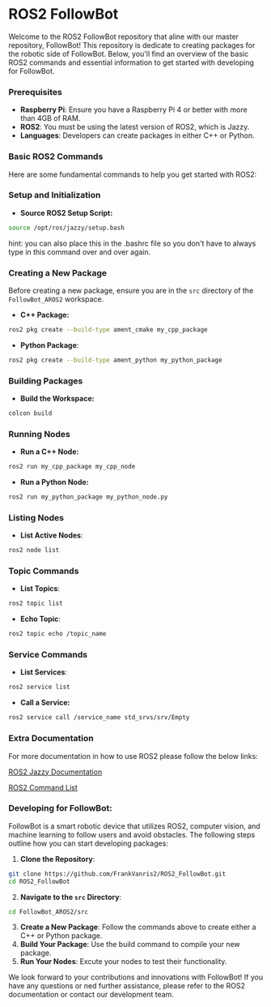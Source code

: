 # ROS2 FollowBot
Welcome to the ROS2 FollowBot repository that aline with our master repository, FollowBot! This repository
is dedicate to creating packages for the robotic side of FollowBot. Below, you'll find an overview of the basic ROS2 
commands and essential information to get started with developing for FollowBot.

### Prerequisites
* **Raspberry Pi**: Ensure you have a Raspberry Pi 4 or better with more than 4GB of RAM.
* **ROS2**: You must be using the latest version of ROS2, which is Jazzy.
* **Languages**: Developers can create packages in either C++ or Python.

### Basic ROS2 Commands
Here are some fundamental commands to help you get started with ROS2:

### Setup and Initialization
* **Source ROS2 Setup Script:**
```bash
source /opt/ros/jazzy/setup.bash
```
hint: you can also place this in the .bashrc file so you don't have to always type in this command over and over again.

### Creating a New Package
Before creating a new package, ensure you are in the `src` directory of the `FollowBot_AROS2` workspace.

* **C++ Package:**
```bash
ros2 pkg create --build-type ament_cmake my_cpp_package
```

* **Python Package**:
```bash
ros2 pkg create --build-type ament_python my_python_package
```

### Building Packages
* **Build the Workspace:**
```bash
colcon build
```

### Running Nodes
* **Run a C++ Node:**
```bash
ros2 run my_cpp_package my_cpp_node
```
* **Run a Python Node:**
```bash
ros2 run my_python_package my_python_node.py
```

### Listing Nodes
* **List Active Nodes**:
```bash
ros2 node list
```

### Topic Commands
* **List Topics**:
```bash
ros2 topic list
```
* **Echo Topic**:
```bash
ros2 topic echo /topic_name
```

### Service Commands
* **List Services**:
```bash
ros2 service list
```
* **Call a Service:**
```bash
ros2 service call /service_name std_srvs/srv/Empty
```

### Extra Documentation
For more documentation in how to use ROS2 please follow the below links:

[ROS2 Jazzy Documentation](https://docs.ros.org/en/jazzy/Installation.html)

[ROS2 Command List](https://github.com/FrankVanris2/ROS2_FollowBot/blob/master/Documentation/ROS2_Important_Commands.md)
### Developing for FollowBot:
FollowBot is a smart robotic device that utilizes ROS2, computer vision, and machine learning to follow users and avoid obstacles.
The following steps outline how you can start developing packages:

1. **Clone the Repository**:
```bash
git clone https://github.com/FrankVanris2/ROS2_FollowBot.git
cd ROS2_FollowBot
```
2. **Navigate to the `src` Directory**:
```bash
cd FollowBot_AROS2/src
```
3. **Create a New Package**: Follow the commands above to create either a C++ or Python package.
4. **Build Your Package**: Use the build command to compile your new package.
5. **Run Your Nodes**: Excute your nodes to test their functionality.

We look forward to your contributions and innovations with FollowBot! If you have any questions or ned further assistance, please refer to the ROS2 documentation or contact our development team.
